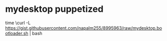 # mydesktop puppetized

time \curl -L https://gist.githubusercontent.com/napalm255/8995963/raw/mydesktop.bootloader.sh | bash
